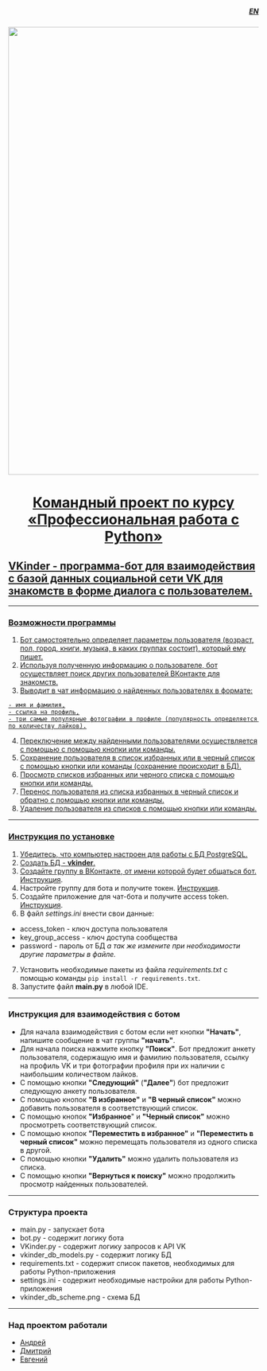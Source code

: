 <h5 align="right"><a href="./README.en.md">EN</h5> 

<div id="header" align="center">
  <img src="https://webmg.ru/wp-content/uploads/2022/11/4Nm6Pw35ux8.jpg" width="900"/>
</div>

<h1 align="center">Командный проект по курсу «Профессиональная работа с Python»</h1>

## VKinder - программа-бот для взаимодействия с базой данных социальной сети VK для знакомств в форме диалога с пользователем.

---

### Возможности программы

1. Бот самостоятельно определяет параметры пользователя (возраст, пол, город, книги, музыка, в каких группах состоит), который ему пишет.
2. Используя полученную информацию о пользователе, бот осуществляет поиск других пользователей ВКонтакте для знакомств.
3. Выводит в чат информацию о найденных пользователях в формате:
```
- имя и фамилия,
- ссылка на профиль,
- три самые популярные фотографии в профиле (популярность определяется по количеству лайков).
```
4. Переключение между найденными пользователями осуществляется с помощью с помощью кнопки или команды.
5. Сохранение пользователя в список избранных или в черный список с помощью кнопки или команды (сохранение происходит в БД).
6. Просмотр списков избранных или черного списка с помощью кнопки или команды.
7. Перенос пользователя из списка избранных в черный список и обратно с помощью кнопки или команды.
8. Удаление пользователя из списков с помощью кнопки или команды.

------
  
### Инструкция по установке

1. Убедитесь, что компьютер настроен для работы с БД PostgreSQL. 
2. Создать БД - **vkinder**.
3. Создайте группу в ВКонтакте, от имени которой будет общаться бот. [Инструкция](https://postium.ru/kak-sozdat-gruppu-v-kontakte/).
4. Настройте группу для бота и получите токен. [Инструкция](https://github.com/AntistesEM/VKinder_team_coursework/blob/main/task/group_settings.md).
5. Создайте приложение для чат-бота и получите access token. [Инструкция](https://docs.google.com/document/d/1_xt16CMeaEir-tWLbUFyleZl6woEdJt-7eyva1coT3w/edit?usp=sharing).
6. В файл _settings.ini_ внести свои данные:
- access_token - ключ доступа пользователя
- key_group_access - ключ доступа сообщества
- password - пароль от БД
   _а так же измените при необходимости другие параметры в файле._
7. Установить необходимые пакеты из файла _requirements.txt_ с помощью команды `pip install -r requirements.txt`.
8. Запустите файл **main.py** в любой IDE.

------

### Инструкция для взаимодействия с ботом

- Для начала взаимодействия с ботом если нет кнопки **"Начать"**, напишите сообщение в чат группы **"начать"**.
- Для начала поиска нажмите кнопку **"Поиск"**. Бот предложит анкету пользователя, содержащую имя и фамилию пользователя, ссылку на профиль VK и три фотографии профиля при их наличии с наибольшим количеством лайков.
- С помощью кнопки **"Следующий"** (**"Далее"**) бот предложит следующую анкету пользователя.
- С помощью кнопок **"В избранное"** и **"В черный список"** можно добавить пользователя в соответствующий список.
- С помощью кнопок **"Избранное**" и **"Черный список"** можно просмотреть соответствующий список.
- С помощью кнопок **"Переместить в избранное"** и **"Переместить в черный список"** можно перемещать пользователя из одного списка в другой.
- С помощью кнопки **"Удалить"** можно удалить пользователя из списка.
- С помощью кнопки **"Вернуться к поиску"** можно продолжить просмотр найденных пользователей.

------

### Структура проекта

* main.py - запускает бота
* bot.py - содержит логику бота
* VKinder.py - содержит логику запросов к API VK
* vkinder_db_models.py - содержит логику БД
* requirements.txt - содержит список пакетов, необходимых для работы Python-приложения
* settings.ini - содержит необходимые настройки для работы Python-приложения
* vkinder_db_scheme.png - схема БД

------

### Над проектом работали

* [Андрей](https://github.com/Jamesmobile16) 
* [Дмитрий](https://github.com/dmitrykhay) 
* [Евгений](https://github.com/AntistesEM)




